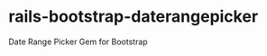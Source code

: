 rails-bootstrap-daterangepicker
===============================

Date Range Picker Gem for Bootstrap
